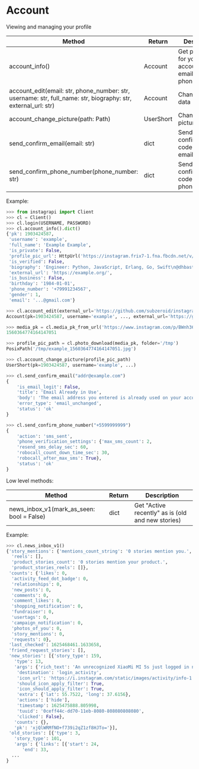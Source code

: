 # Account

Viewing and managing your profile

| Method                                                                                                        | Return    | Description                                                  
|---------------------------------------------------------------------------------------------------------------|-----------|--------------------------------------------------------------
| account_info()                                                                                                | Account   | Get private info for your account (e.g. email, phone_number) 
| account_edit(email: str, phone_number: str, username: str, full_name: str, biography: str, external_url: str) | Account   | Change profile data                                          
| account_change_picture(path: Path)                                                                            | UserShort | Change Profile picture                                       
| send_confirm_email(email: str)                                                                                | dict      | Send confirmation code to new email address                  
| send_confirm_phone_number(phone_number: str)                                                                  | dict      | Send confirmation code to new phone number                   

Example:

```python
>>> from instagrapi import Client
>>> cl = Client()
>>> cl.login(USERNAME, PASSWORD)
>>> cl.account_info().dict()
{'pk': 1903424587,
 'username': 'example',
 'full_name': 'Example Example',
 'is_private': False,
 'profile_pic_url': HttpUrl('https://instagram.frix7-1.fna.fbcdn.net/v/t51.2885-19/s150x150/200092102_504535360754500_904902738723095864_n.jpg?tp=1&_nc_ht=instagram.frix7-1.fna.fbcdn.net&_nc_ohc=T2ZT6yA6XzoAX9MvAQA&edm=AJlpnE4BAAAA&ccb=7-4&oh=3865b51bb33b365c9de8bcf9775e519c&oe=60E982F2&_nc_sid=312772'),
 'is_verified': False,
 'biography': 'Engineer: Python, JavaScript, Erlang, Go, Swift\n@dhbastards \n@bestskatetrick \n@asphalt_kings_lb \n@best_drift_daily \n@wrclive \n@surferyone \n@bmxtravel',
 'external_url': 'https://example.org/',
 'is_business': False,
 'birthday': '1984-01-01',
 'phone_number': '+79991234567',
 'gender': 1,
 'email': '...@gmail.com'}

>>> cl.account_edit(external_url='https://github.com/subzeroid/instagrapi')
Account(pk=1903424587, username='example', ..., external_url='https://github.com/subzeroid/instagrapi')

>>> media_pk = cl.media_pk_from_url('https://www.instagram.com/p/BWnh360Fitr/')
1560364774164147051

>>> profile_pic_path = cl.photo_download(media_pk, folder='/tmp')
PosixPath('/tmp/example_1560364774164147051.jpg')

>>> cl.account_change_picture(profile_pic_path)
UserShort(pk=1903424587, username='example', ...)

>>> cl.send_confirm_email("addr@example.com")
{
    'is_email_legit': False,
    'title': 'Email Already in Use',
    'body': 'The email address you entered is already used on your account. Enter a different one to update your contact info.',
    'error_type': 'email_unchanged',
    'status': 'ok'
}

>>> cl.send_confirm_phone_number("+5599999999")
{
    'action': 'sms_sent',
    'phone_verification_settings': {'max_sms_count': 2,
    'resend_sms_delay_sec': 60,
    'robocall_count_down_time_sec': 30,
    'robocall_after_max_sms': True},
    'status': 'ok'
}
```

Low level methods:

| Method                                    | Return | Description                                       
|-------------------------------------------|--------|---------------------------------------------------
| news_inbox_v1(mark_as_seen: bool = False) | dict   | Get "Active recently" as is (old and new stories) 

Example:

```python
>>> cl.news_inbox_v1()
{'story_mentions': {'mentions_count_string': '0 stories mention you.',
  'reels': [],
  'product_stories_count': '0 stories mention your product.',
  'product_stories_reels': []},
 'counts': {'likes': 0,
  'activity_feed_dot_badge': 0,
  'relationships': 0,
  'new_posts': 0,
  'comments': 0,
  'comment_likes': 0,
  'shopping_notification': 0,
  'fundraiser': 0,
  'usertags': 0,
  'campaign_notification': 0,
  'photos_of_you': 0,
  'story_mentions': 0,
  'requests': 0},
 'last_checked': 1625468461.1633658,
 'friend_request_stories': [],
 'new_stories': [{'story_type': 159,
   'type': 13,
   'args': {'rich_text': 'An unrecognized XiaoMi MI 5s just logged in near Moscow, Russia, RU',
    'destination': 'login_activity',
    'icon_url': 'https://i.instagram.com/static/images/activity/info-1.5.png/3385260677b8.png',
    'should_icon_apply_filter': True,
    'icon_should_apply_filter': True,
    'extra': {'lat': 55.7522, 'long': 37.6156},
    'actions': ['hide'],
    'timestamp': 1625475888.805998,
    'tuuid': '0ceff44c-dd70-11eb-8080-808080808080',
    'clicked': False},
   'counts': {},
   'pk': 'xjQlWRMfNO+f739i2qZ1zf8HJTo='}],
 'old_stories': [{'type': 3,
   'story_type': 101,
   'args': {'links': [{'start': 24,
      'end': 33,
  ...
}
```
